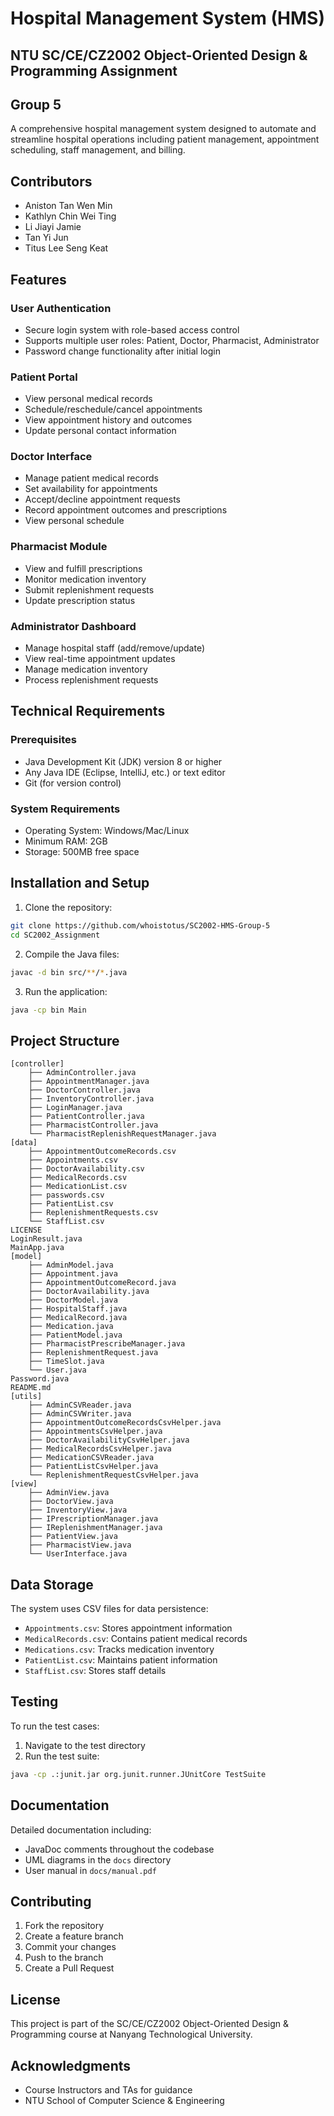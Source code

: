 # Hospital Management System (HMS)
## NTU SC/CE/CZ2002 Object-Oriented Design & Programming Assignment
## Group 5

A comprehensive hospital management system designed to automate and streamline hospital operations including patient management, appointment scheduling, staff management, and billing.

## Contributors
- Aniston Tan Wen Min
- Kathlyn Chin Wei Ting  
- Li Jiayi Jamie
- Tan Yi Jun
- Titus Lee Seng Keat

## Features

### User Authentication
- Secure login system with role-based access control
- Supports multiple user roles: Patient, Doctor, Pharmacist, Administrator
- Password change functionality after initial login

### Patient Portal
- View personal medical records
- Schedule/reschedule/cancel appointments
- View appointment history and outcomes
- Update personal contact information

### Doctor Interface
- Manage patient medical records
- Set availability for appointments
- Accept/decline appointment requests
- Record appointment outcomes and prescriptions
- View personal schedule

### Pharmacist Module
- View and fulfill prescriptions
- Monitor medication inventory
- Submit replenishment requests
- Update prescription status

### Administrator Dashboard
- Manage hospital staff (add/remove/update)
- View real-time appointment updates
- Manage medication inventory
- Process replenishment requests

## Technical Requirements

### Prerequisites
- Java Development Kit (JDK) version 8 or higher
- Any Java IDE (Eclipse, IntelliJ, etc.) or text editor
- Git (for version control)

### System Requirements
- Operating System: Windows/Mac/Linux
- Minimum RAM: 2GB
- Storage: 500MB free space

## Installation and Setup

1. Clone the repository:
```bash
git clone https://github.com/whoistotus/SC2002-HMS-Group-5
cd SC2002_Assignment
```

2. Compile the Java files:
```bash
javac -d bin src/**/*.java
```

3. Run the application:
```bash
java -cp bin Main
```

## Project Structure
```
[controller]
    ├── AdminController.java
    ├── AppointmentManager.java
    ├── DoctorController.java
    ├── InventoryController.java
    ├── LoginManager.java
    ├── PatientController.java
    ├── PharmacistController.java
    └── PharmacistReplenishRequestManager.java
[data]
    ├── AppointmentOutcomeRecords.csv
    ├── Appointments.csv
    ├── DoctorAvailability.csv
    ├── MedicalRecords.csv
    ├── MedicationList.csv
    ├── passwords.csv
    ├── PatientList.csv
    ├── ReplenishmentRequests.csv
    └── StaffList.csv
LICENSE
LoginResult.java
MainApp.java
[model]
    ├── AdminModel.java
    ├── Appointment.java
    ├── AppointmentOutcomeRecord.java
    ├── DoctorAvailability.java
    ├── DoctorModel.java
    ├── HospitalStaff.java
    ├── MedicalRecord.java
    ├── Medication.java
    ├── PatientModel.java
    ├── PharmacistPrescribeManager.java
    ├── ReplenishmentRequest.java
    ├── TimeSlot.java
    └── User.java
Password.java
README.md
[utils]
    ├── AdminCSVReader.java
    ├── AdminCSVWriter.java
    ├── AppointmentOutcomeRecordsCsvHelper.java
    ├── AppointmentsCsvHelper.java
    ├── DoctorAvailabilityCsvHelper.java
    ├── MedicalRecordsCsvHelper.java
    ├── MedicationCSVReader.java
    ├── PatientListCsvHelper.java
    └── ReplenishmentRequestCsvHelper.java
[view]
    ├── AdminView.java
    ├── DoctorView.java
    ├── InventoryView.java
    ├── IPrescriptionManager.java
    ├── IReplenishmentManager.java
    ├── PatientView.java
    ├── PharmacistView.java
    └── UserInterface.java
```

## Data Storage

The system uses CSV files for data persistence:
- `Appointments.csv`: Stores appointment information
- `MedicalRecords.csv`: Contains patient medical records
- `Medications.csv`: Tracks medication inventory
- `PatientList.csv`: Maintains patient information
- `StaffList.csv`: Stores staff details

## Testing

To run the test cases:
1. Navigate to the test directory
2. Run the test suite:
```bash
java -cp .:junit.jar org.junit.runner.JUnitCore TestSuite
```

## Documentation

Detailed documentation including:
- JavaDoc comments throughout the codebase
- UML diagrams in the `docs` directory
- User manual in `docs/manual.pdf`

## Contributing

1. Fork the repository
2. Create a feature branch
3. Commit your changes
4. Push to the branch
5. Create a Pull Request

## License

This project is part of the SC/CE/CZ2002 Object-Oriented Design & Programming course at Nanyang Technological University.

## Acknowledgments

- Course Instructors and TAs for guidance
- NTU School of Computer Science & Engineering
